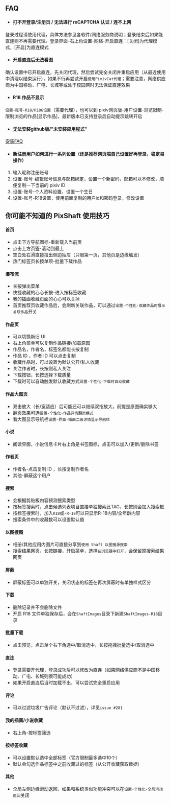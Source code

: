## FAQ

+ #### 打不开登录/注册页 / 无法进行 reCAPTCHA 认证 / 连不上网
登录过程请使用代理，具体方法参见各软件/网络服务商说明；登录结束后如果能直连则不再需要代理。登录界面-右上角设置-网络-开启直连：[关闭]为代理模式，[开启]为直连模式

+ #### 开启直连后无法看图
确认设置中已开启直连，先关闭代理，然后尝试完全关闭并重启应用（从最近使用中清理以结束运行），如果不行再尝试开启`使用PixivCat代理`；需要注意，网络供应商为中国移动、广电、长城等或处于校园网时无法保证直连效果

+ #### R18 作品不显示
`设置-账号-R18/R18G设置`（需要代理），也可以到 pixiv网页版-用户设置-浏览限制-限制浏览的作品[显示作品]，最新版本已支持登录后自动提示跳转开启

+ #### 无法安装github版/"未安装应用程式"
[安装FAQ](../master/FAQ-install.md)

+ #### 新注册用户如何进行一系列设置（还是推荐网页端自己设置好再登录，稳定易操作）
1. 输入昵称注册账号
2. 设置-账号-编辑账号信息与邮箱绑定，设置一个新密码，邮箱可以不修改，顺便复制一下当前的 pixiv ID
3. 设置-账号-个人资料设置，设置一个生日
4. 设置-账号-R18设置，使用前面复制的用户id和密码登录，修改设置

## 你可能不知道的 PixShaft 使用技巧

#### 首页
+ 点击下方导航图标-重新载入当前页
+ 点击上方页签-滚动到最上
+ 空白处右滑直接拉出侧边抽屉（只限第一页，其他页是边缘触发）
+ 热门标签页长按单项-批量下载作品

#### 瀑布流
+ 长按弹出菜单
+ 快捷收藏的心心长按-进入按标签收藏
+ 我的插画收藏页面的心心可以关掉
+ 首页推荐页收藏作品后，会刷新关联作品，可以通过`设置-个性化-收藏作品时展示关联作品`开关

#### 作品页
+ 可以切换新旧 UI
+ 右上角菜单可以复制作品链接/加载原图
+ 作品名，作者名，标签名都能长按复制
+ 作品 ID ，作者 ID 可以点击复制
+ 收藏作品时，可以设置为默认公开/私人收藏
+ 关注作者时，长按则私人关注
+ 下载按钮，长按选择下载质量
+ 下载时可以自动触发默认收藏方式`设置-个性化-下载时自动收藏`

#### 作品大图页
+ 双击放大（长/宽适应）后可能还可以继续双指放大，前提是原图确实够大
+ 翻页效果可选`设置-个性化-作品详情翻页模式`
+ 看大图显示导航栏`设置-界面-插画二级详情显示导航栏`

#### 小说
+ 阅读界面，小说信息卡片右上角是书签图标，点击可以加入/更新/删除书签

#### 作者页
+ 作者名-点击复制 ID ，长按复制作者名
+ 其他-屏蔽这个用户

#### 搜索
+ 会根据剪贴板内容预测搜索类型
+ 按标签搜索时，点击候选列表项目直接单独搜索此TAG，长按则会加入搜索框
+ 按标签搜索时，加入`R18`或`-R-18`可以只显示R-18内容/全年龄内容
+ 搜索条件中的收藏数可以设置默认值

#### 以图搜图
+ 相册/其他应用内图片可直接分享到`使用 Shaft 以图搜源搜索`
+ 搜索结果网页，长按链接，开启菜单，选择`在浏览器中打开`，会保留原搜索结果网页

#### 屏蔽
+ 屏蔽标签可以单独开关，关闭状态的标签在再次屏蔽时有单独样式区分

#### 下载
+ 删除记录并不会删除文件
+ 开启 R18 文件单独保存后，会在`ShaftImages`目录下新建`ShaftImages-R18`目录

#### 批量下载
+ 点击预览，点击单个右下角选中/取消选中，长按拖拽批量选中/取消选中

#### 直连
+ 登录需要开代理，登录成功后可以修改为直连（如果网络供应商不是中国移动、广电、长城则很可能成功）
+ 如果开启直连后当时加载不出，可以尝试完全重启应用

#### 评论
+ 可以过滤垃圾广告评论（默认不过滤），详见`issue #281`

#### 我的插画/小说收藏
+ 右上角-按标签筛选

#### 按标签收藏
+ 可以设置默认选中全部标签（官方限制最多选中10个）
+ 默认会勾选作品标签中之前收藏过的标签（从公开收藏获取数据）

#### 其他
+ 全局左侧边缘滑动返回，如果和系统类似功能冲突可以在`设置-个性化-全局滑动返回`关闭
